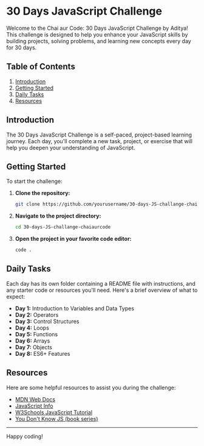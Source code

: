 # 30 Days JavaScript Challenge

Welcome to the Chai aur Code: 30 Days JavaScript Challenge by Aditya! This challenge is designed to help you enhance your JavaScript skills by building projects, solving problems, and learning new concepts every day for 30 days.

## Table of Contents

1. [Introduction](#introduction)
2. [Getting Started](#getting-started)
3. [Daily Tasks](#daily-tasks)
4. [Resources](#resources)

## Introduction

The 30 Days JavaScript Challenge is a self-paced, project-based learning journey. Each day, you'll complete a new task, project, or exercise that will help you deepen your understanding of JavaScript.

## Getting Started

To start the challenge:

1. **Clone the repository:**
    ```bash
    git clone https://github.com/yourusername/30-days-JS-challange-chaiaurcode.git
    ```
2. **Navigate to the project directory:**
    ```bash
    cd 30-days-JS-challange-chaiaurcode
    ```
3. **Open the project in your favorite code editor:**
    ```bash
    code .
    ```

## Daily Tasks

Each day has its own folder containing a README file with instructions, and any starter code or resources you'll need. Here's a brief overview of what to expect:

- **Day 1:** Introduction to Variables and Data Types
- **Day 2:** Operators
- **Day 3:** Control Structures
- **Day 4:** Loops
- **Day 5:** Functions
- **Day 6:** Arrays
- **Day 7:** Objects
- **Day 8:** ES6+ Features

## Resources

Here are some helpful resources to assist you during the challenge:

- [MDN Web Docs](https://developer.mozilla.org/en-US/docs/Web/JavaScript)
- [JavaScript Info](https://javascript.info/)
- [W3Schools JavaScript Tutorial](https://www.w3schools.com/js/)
- [You Don't Know JS (book series)](https://github.com/getify/You-Dont-Know-JS)

---

Happy coding!
